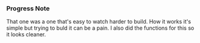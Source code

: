 ### Progress Note ###
That one was a one that's easy to watch harder to build. How it works it's simple but trying to buld it can be a pain. I also did the functions for this so it looks cleaner.